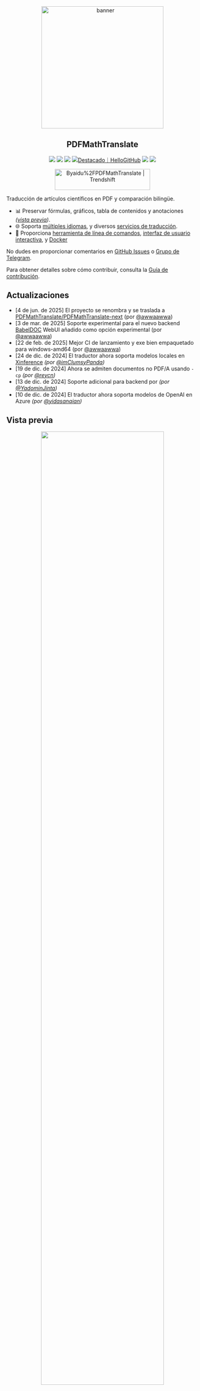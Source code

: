 <div align="center">

<img src="./../../docs/images/banner.png" width="320px"  alt="banner"/>

<h2 id="title">PDFMathTranslate</h2>

<p>
  <!-- PyPI -->
<a href="https://pypi.org/project/pdf2zh-next/">
    <img src="https://img.shields.io/pypi/v/pdf2zh-next"></a>
<a href="https://pepy.tech/projects/pdf2zh-next">
    <img src="https://static.pepy.tech/badge/pdf2zh-next"></a>
<a href="https://hub.docker.com/repository/docker/awwaawwa/pdfmathtranslate-next/tags">
    <img src="https://img.shields.io/docker/pulls/awwaawwa/pdfmathtranslate-next"></a>
<a href="https://hellogithub.com/repository/8ec2cfd3ef744762bf531232fa32bc47" target="_blank"><img src="https://api.hellogithub.com/v1/widgets/recommend.svg?rid=8ec2cfd3ef744762bf531232fa32bc47&claim_uid=JQ0yfeBNjaTuqDU&theme=small" alt="Destacado｜HelloGitHub" /></a>
  <!-- <a href="https://gitcode.com/PDFMathTranslate/PDFMathTranslate-next/overview">
    <img src="https://gitcode.com/PDFMathTranslate/PDFMathTranslate-next/star/badge.svg"></a> -->
  <!-- <a href="https://huggingface.co/spaces/reycn/PDFMathTranslate-Docker">
    <img src="https://img.shields.io/badge/%F0%9F%A4%97-Online%20Demo-FF9E0D"></a> -->
  <!-- <a href="https://www.modelscope.cn/studios/AI-ModelScope/PDFMathTranslate"> -->
    <!-- <img src="https://img.shields.io/badge/ModelScope-Demo-blue"></a> -->
  <!-- <a href="https://github.com/PDFMathTranslate/PDFMathTranslate-next/pulls">
    <img src="https://img.shields.io/badge/contributions-welcome-green"></a> -->
<a href="https://t.me/+Z9_SgnxmsmA5NzBl">
    <img src="https://img.shields.io/badge/Telegram-2CA5E0?style=flat-squeare&logo=telegram&logoColor=white"></a>
  <!-- License -->
<a href="./LICENSE">
    <img src="https://img.shields.io/github/license/PDFMathTranslate/PDFMathTranslate-next"></a>
</p>

<a href="https://trendshift.io/repositories/12424" target="_blank"><img src="https://trendshift.io/api/badge/repositories/12424" alt="Byaidu%2FPDFMathTranslate | Trendshift" style="width: 250px; height: 55px;" width="250" height="55"/></a>

</div>

Traducción de artículos científicos en PDF y comparación bilingüe.

- 📊 Preservar fórmulas, gráficos, tabla de contenidos y anotaciones _([vista previa](#vista-previa))_.
- 🌐 Soporta [múltiples idiomas](https://pdf2zh-next.com/supported_languages.html), y diversos [servicios de traducción](https://pdf2zh-next.com/advanced/Documentation-of-Translation-Services.html).
- 🤖 Proporciona [herramienta de línea de comandos](https://pdf2zh-next.com/getting-started/USAGE_commandline.html), [interfaz de usuario interactiva](https://pdf2zh-next.com/getting-started/USAGE_webui.html), y [Docker](https://pdf2zh-next.com/getting-started/INSTALLATION_docker.html)

No dudes en proporcionar comentarios en [GitHub Issues](https://github.com/PDFMathTranslate/PDFMathTranslate-next/issues) o [Grupo de Telegram](https://t.me/+Z9_SgnxmsmA5NzBl).

Para obtener detalles sobre cómo contribuir, consulta la [Guía de contribución](https://pdf2zh-next.com/community/Contribution-Guide.html).

<h2 id="actualizaciones">Actualizaciones</h2>

- [4 de jun. de 2025] El proyecto se renombra y se traslada a [PDFMathTranslate/PDFMathTranslate-next](https://github.com/PDFMathTranslate/PDFMathTranslate-next) (por [@awwaawwa](https://github.com/awwaawwa))
- [3 de mar. de 2025] Soporte experimental para el nuevo backend [BabelDOC](https://github.com/funstory-ai/BabelDOC) WebUI añadido como opción experimental (por [@awwaawwa](https://github.com/awwaawwa))
- [22 de feb. de 2025] Mejor CI de lanzamiento y exe bien empaquetado para windows-amd64 (por [@awwaawwa](https://github.com/awwaawwa))
- [24 de dic. de 2024] El traductor ahora soporta modelos locales en [Xinference](https://github.com/xorbitsai/inference) _(por [@imClumsyPanda](https://github.com/imClumsyPanda))_
- [19 de dic. de 2024] Ahora se admiten documentos no PDF/A usando `-cp` _(por [@reycn](https://github.com/reycn))_
- [13 de dic. de 2024] Soporte adicional para backend por _(por [@YadominJinta](https://github.com/YadominJinta))_
- [10 de dic. de 2024] El traductor ahora soporta modelos de OpenAI en Azure _(por [@yidasanqian](https://github.com/yidasanqian))_

<h2 id="vista-previa">Vista previa</h2>

<div align="center">
<!-- <img src="./docs/images/preview.gif" width="80%"  alt="preview"/> -->
<img src="https://s.immersivetranslate.com/assets/r2-uploads/images/babeldoc-preview.png" width="80%"/>
</div>

<h2 id="demo">Servicio en línea 🌟</h2>

> [!NOTE]
>
> pdf2zh 2.0 actualmente no proporciona una demostración en línea

Puedes probar nuestra aplicación utilizando cualquiera de las siguientes demostraciones:

- [Servicio público gratuito v1.x](https://pdf2zh.com/) en línea sin instalación _(recomendado)_.
- [Immersive Translate - BabelDOC](https://app.immersivetranslate.com/babel-doc/) 1000 páginas gratuitas al mes. _(recomendado)_
<!-- - [Demo hosted on HuggingFace](https://huggingface.co/spaces/reycn/PDFMathTranslate-Docker)
- [Demo hosted on ModelScope](https://www.modelscope.cn/studios/AI-ModelScope/PDFMathTranslate) without installation. -->

Ten en cuenta que los recursos informáticos de la demo son limitados, así que evita abusar de ellos.

<h2 id="install">Instalación y Uso</h2>

### Instalación

1. [**Windows EXE**](https://pdf2zh-next.com/getting-started/INSTALLATION_winexe.html) <small>Recomendado para Windows</small>
2. [**Docker**](https://pdf2zh-next.com/getting-started/INSTALLATION_docker.html) <small>Recomendado para Linux</small>
3. [**uv** (un gestor de paquetes Python)](https://pdf2zh-next.com/getting-started/INSTALLATION_uv.html) <small>Recomendado para macOS</small>

---

### Uso

1. [Usando **WebUI**](https://pdf2zh-next.com/getting-started/USAGE_webui.html)
2. [Usando **Zotero Plugin**](https://github.com/guaguastandup/zotero-pdf2zh) (Programa de terceros)
3. [Usando **Línea de comandos**](https://pdf2zh-next.com/getting-started/USAGE_commandline.html)

Para diferentes casos de uso, proporcionamos distintos métodos para utilizar nuestro programa. Consulta [esta página](./empezar/empezar.md) para más información.

<h2 id="uso">Opciones avanzadas</h2>

Para explicaciones detalladas, por favor consulta nuestro documento sobre [Uso avanzado](https://pdf2zh-next.com/advanced/advanced.html) para una lista completa de cada opción.

<h2 id="desarrollo-secundario">Desarrollo secundario (APIs)</h2>

> [!NOTE]
>
> Actualmente, no se proporciona documentación relevante. Se complementará más adelante. Por favor, espere con paciencia.


<!-- For downstream applications, please refer to our document about [API Details](./docs/APIS.md) for futher information about:

- [Python API](./docs/APIS.md#api-python), how to use the program in other Python programs
- [HTTP API](./docs/APIS.md#api-http), how to communicate with a server with the program installed -->

<h2 id="langcode">Código de idioma</h2>

Si no sabes qué código usar para traducir al idioma que necesitas, consulta [esta documentación](https://pdf2zh-next.com/advanced/Language-Codes.html)

<!-- 
<h2 id="todo">TODOs</h2>

- [ ] Parse layout with DocLayNet based models, [PaddleX](https://github.com/PaddlePaddle/PaddleX/blob/17cc27ac3842e7880ca4aad92358d3ef8555429a/paddlex/repo_apis/PaddleDetection_api/object_det/official_categories.py#L81), [PaperMage](https://github.com/allenai/papermage/blob/9cd4bb48cbedab45d0f7a455711438f1632abebe/README.md?plain=1#L102), [SAM2](https://github.com/facebookresearch/sam2)

- [ ] Fix page rotation, table of contents, format of lists

- [ ] Fix pixel formula in old papers

- [ ] Async retry except KeyboardInterrupt

- [ ] Knuth–Plass algorithm for western languages

- [ ] Support non-PDF/A files

- [ ] Plugins of [Zotero](https://github.com/zotero/zotero) and [Obsidian](https://github.com/obsidianmd/obsidian-releases) -->

<h2 id="reconocimiento">Reconocimientos</h2>

- [Immersive Translation](https://immersivetranslate.com) patrocina códigos de canje mensuales de membresía Pro para colaboradores activos de este proyecto, consulta los detalles en: [CONTRIBUTOR_REWARD.md](https://github.com/funstory-ai/BabelDOC/blob/main/docs/CONTRIBUTOR_REWARD.md)

- Versión 1.x: [Byaidu/PDFMathTranslate](https://github.com/Byaidu/PDFMathTranslate)


- Nuevo backend: [BabelDOC](https://github.com/funstory-ai/BabelDOC)

- Fusión de documentos: [PyMuPDF](https://github.com/pymupdf/PyMuPDF)

- Análisis de documentos: [Pdfminer.six](https://github.com/pdfminer/pdfminer.six)

- Extracción de documentos: [MinerU](https://github.com/opendatalab/MinerU)

- Vista previa de documentos: [Gradio PDF](https://github.com/freddyaboulton/gradio-pdf)

- Traducción multihilo: [MathTranslate](https://github.com/SUSYUSTC/MathTranslate)

- Análisis de diseño: [DocLayout-YOLO](https://github.com/opendatalab/DocLayout-YOLO)

- Estándar de documentos: [PDF Explained](https://zxyle.github.io/PDF-Explained/), [PDF Cheat Sheets](https://pdfa.org/resource/pdf-cheat-sheets/)

- Fuente multilingüe: [Go Noto Universal](https://github.com/satbyy/go-noto-universal)

- [Asynchronize](https://github.com/multimeric/Asynchronize/tree/master?tab=readme-ov-file)

- [Registro enriquecido con multiprocesamiento](https://github.com/SebastianGrans/Rich-multiprocess-logging/tree/main)

<h2 id="conduct">Antes de enviar tu código</h2>

Damos la bienvenida a la participación activa de los colaboradores para mejorar pdf2zh. Antes de que estés listo para enviar tu código, consulta nuestro [Código de Conducta](https://pdf2zh-next.com/community/CODE_OF_CONDUCT.html) y [Guía de Contribución](https://pdf2zh-next.com/community/Contribution-Guide.html).

<h2 id="contrib">Colaboradores</h2>

<a href="https://github.com/PDFMathTranslate/PDFMathTranslate-next/graphs/contributors">
  <img src="https://opencollective.com/PDFMathTranslate/contributors.svg?width=890&button=false" />
</a>

![Alt](https://repobeats.axiom.co/api/embed/45529651750579e099960950f757449a410477ad.svg "Repobeats analytics image")

<h2 id="historial_de_estrellas">Historial de estrellas</h2>

<a href="https://star-history.com/#PDFMathTranslate/PDFMathTranslate-next&Date">
 <picture>
   <source media="(prefers-color-scheme: dark)" srcset="https://api.star-history.com/svg?repos=PDFMathTranslate/PDFMathTranslate-next&type=Date&theme=dark" />
   <source media="(prefers-color-scheme: light)" srcset="https://api.star-history.com/svg?repos=PDFMathTranslate/PDFMathTranslate-next&type=Date" />
   <img alt="Star History Chart" src="https://api.star-history.com/svg?repos=PDFMathTranslate/PDFMathTranslate-next&type=Date"/>
</picture>
</a>

<div align="right"> 
<h6><small>Parte del contenido de esta página ha sido traducido por GPT y puede contener errores.</small></h6>